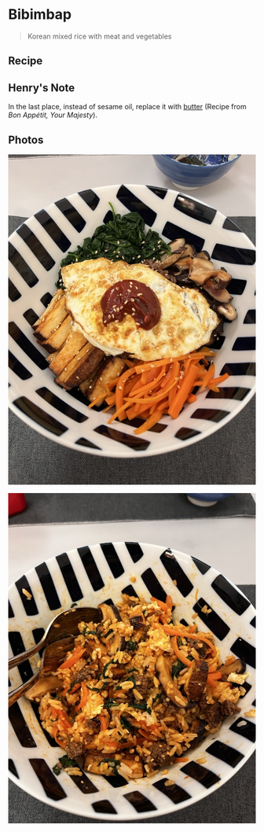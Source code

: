 # Bibimbap
> Korean mixed rice with meat and vegetables

## Recipe

<lite-youtube videoid="2JDvGf5K6_0" />

## Henry's Note

In the last place, instead of sesame oil, replace it with [butter](https://www.instagram.com/reel/DOdRomBEmnu/) (Recipe from _Bon Appétit, Your Majesty_).

## Photos

![Bibimbap](../assets/korean/bibimbap-1.jpeg)

![Bibimbap](../assets/korean/bibimbap-2.jpeg)

